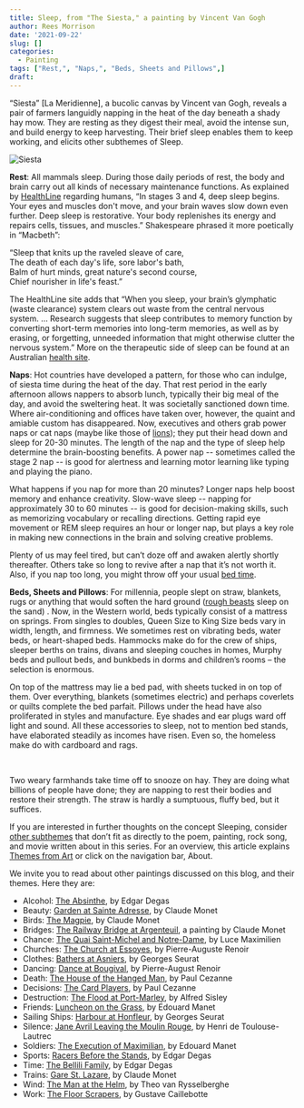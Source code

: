 ```yaml
---
title: Sleep, from "The Siesta," a painting by Vincent Van Gogh
author: Rees Morrison
date: '2021-09-22'
slug: []
categories:
  - Painting
tags: ["Rest,", "Naps,", "Beds, Sheets and Pillows",]
draft: 
---
```


“Siesta” [La Meridienne], a bucolic canvas by Vincent van Gogh, reveals a pair of farmers languidly napping in the heat of the day beneath a shady hay mow.  They are resting as they digest their meal, avoid the intense sun, and build energy to keep harvesting.   Their brief sleep enables them to keep working, and elicits other subthemes of Sleep.

<!--more-->

![Siesta](/media/SleepSiesta.jpg)

**Rest**:   All mammals sleep.  During those daily periods of rest, the body and brain carry out all kinds of necessary maintenance functions.  As explained by [HealthLine](https://www.healthline.com/health/why-do-we-sleep#brain-function) regarding humans, “In stages 3 and 4, deep sleep begins. Your eyes and muscles don't move, and your brain waves slow down even further.  Deep sleep is restorative. Your body replenishes its energy and repairs cells, tissues, and muscles.”  Shakespeare phrased it more poetically in “Macbeth”:

“Sleep that knits up the raveled sleave of care,  
The death of each day's life, sore labor's bath,  
Balm of hurt minds, great nature's second course,  
Chief nourisher in life's feast.”   

The HealthLine site adds that “When you sleep, your brain’s glymphatic (waste clearance) system clears out waste from the central nervous system. … Research suggests that sleep contributes to memory function by converting short-term memories into long-term memories, as well as by erasing, or forgetting, unneeded information that might otherwise clutter the nervous system.”  More on the therapeutic side of sleep can be found at an Australian [health site](https://www.health.qld.gov.au/news-events/news/7-amazing-things-that-happen-to-your-body-while-you-sleep).

**Naps**:  Hot countries have developed a pattern, for those who can indulge, of siesta time during the heat of the day.  That rest period in the early afternoon allows nappers to absorb lunch, typically their big meal of the day, and avoid the sweltering heat.  It was societally sanctioned down time.  Where air-conditioning and offices have taken over, however, the quaint and amiable custom has disappeared.  Now, executives and others grab power naps or cat naps (maybe like those of [lions](https://themesfromart.com/post/2021-09-22-sleep-from-the-lion-sleeps-tonight-a-song-by-the-tokens/sleeplion/)); they put their head down and sleep for 20-30 minutes.  The length of the nap and the type of sleep help determine the brain-boosting benefits.  A power nap -- sometimes called the stage 2 nap -- is good for alertness and learning motor learning like typing and playing the piano.

What happens if you nap for more than 20 minutes?  Longer naps help boost memory and enhance creativity. Slow-wave sleep -- napping for approximately 30 to 60 minutes -- is good for decision-making skills, such as memorizing vocabulary or recalling directions. Getting rapid eye movement or REM sleep requires an hour or longer nap, but plays a key role in making new connections in the brain and solving creative problems.

Plenty of us may feel tired, but can’t doze off and awaken alertly shortly thereafter.  Others take so long to revive after a nap that it’s not worth it.  Also, if you nap too long, you might throw off your usual [bed time](https://themesfromart.com/post/2021-09-22-sleep-from-sleepless-in-seattle-a-movie-starring-tom-hanks-and-meg-ryan/sleepsleepless/).

**Beds, Sheets and Pillows**:  For millennia, people slept on straw, blankets, rugs or anything that would soften the hard ground ([rough beasts](https://themesfromart.com/post/2021-09-22-sleep-from-the-second-coming-a-poem-by-william-butler-yeats/sleepsecond/) sleep on the sand) .  Now, in the Western world, beds typically consist of a mattress on springs.  From singles to doubles, Queen Size to King Size beds vary in width, length, and firmness.  We sometimes rest on vibrating beds, water beds, or heart-shaped beds.  Hammocks make do for the crew of ships, sleeper berths on trains, divans and sleeping couches in homes, Murphy beds and pullout beds, and bunkbeds in dorms and children’s rooms – the selection is enormous. 

On top of the mattress may lie a bed pad, with sheets tucked in on top of them.  Over everything, blankets (sometimes electric) and perhaps coverlets or quilts complete the bed parfait.  Pillows under the head have also proliferated in styles and manufacture.  Eye shades and ear plugs ward off light and sound.   All these accessories to sleep, not to mention bed stands, have elaborated steadily as incomes have risen.  Even so, the homeless make do with cardboard and rags.

&nbsp;

Two weary farmhands take time off to snooze on hay.  They are doing what billions of people have done; they are napping to rest their bodies and restore their strength.  The straw is hardly a sumptuous, fluffy bed, but it suffices.

If you are interested in further thoughts on the concept Sleeping, consider [other subthemes](https://themesfromart.com/post/2021-09-22-sleep-additional-subthemes/sleepaddl/) that don’t fit as directly to the poem, painting, rock song, and movie written about in this series.  For an overview, this article explains [Themes from Art](http://bit.ly/3sRXopI) or click on the navigation bar, About.

We invite you to read about other paintings discussed on this blog, and their themes.  Here they are: 

* Alcohol: [The Absinthe](https://themesfromart.com/post/2021-02-03-alcohol-absinthe-degas/alcoholabsinthedegas/), by Edgar Degas
* Beauty: [Garden at Sainte Adresse](https://themesfromart.com/post/2021-04-21-beauty-garden-at-sainte-adresse-from-a-painting-by-claude-monet/beautystadress/), by Claude Monet
* Birds: [The Magpie](https://themesfromart.com/post/2021-06-07-birds-the-magpie-a-painting-by-claude-monet/birdsmagpie/), by Claude Monet
* Bridges: [The Railway Bridge at Argenteuil](https://themesfromart.com/post/2021-07-26-bridges-from-the-railway-bridge-at-argenteuill-a-painting-by-claude-monet/bridgesmonet/), a painting by Claude Monet
* Chance: [The Quai Saint-Michel and Notre-Dame](http://localhost:4321/post/2021-03-14-chancechurch/chancechurch/), by Luce Maximilien
* Churches: [The Church at Essoyes](https://themesfromart.com/post/2021-05-21-churches-from-the-church-at-essoyes-a-painting-by-pierre-auguste-renoir/churchesrenoir/), by Pierre-Auguste Renoir 
* Clothes: [Bathers at Asniers](https://themesfromart.com/post/2021-08-30-clothes-from-bathers-at-asnieres-a-painting-by-georges-seurat/clothesbathers/), by Georges Seurat
* Dancing: [Dance at Bougival](https://themesfromart.com/post/2021-09-09-dancing-from-dance-at-bougival-a-painting-by-pierre-august-renoir/dancingbougival/), by Pierre-August Renoir
* Death: [The House of the Hanged Man](https://themesfromart.com/post/2021-05-03-death-from-house-of-the-hanged-man-a-painting-by-paul-cezanne/deathhanged/), by Paul Cezanne
* Decisions: [The Card Players](https://themesfromart.com/post/2021-02-08-decisions-the-card-players-a-painting-by-paul-cezanne/decisionscardplayerscezanne/), by Paul Cezanne
* Destruction: [The Flood at Port-Marley](https://themesfromart.com/post/2021-02-18-destruction-from-flood-at-port-marly-a-painting-by-alfred-sisley/destructionflood/), by Alfred Sisley
* Friends: [Luncheon on the Grass](https://themesfromart.com/post/2021-06-20-friends-luncheon-on-the-grass-a-painting-by-edouard-manet/friendsluncheon/), by Edouard Manet
* Sailing Ships: [Harbour at Honfleur](https://themesfromart.com/post/2021-06-26-sailing-ships-harbour-at-honfleur-a-painting-by-georges-seurat/sailinghonfleur/), by Georges Seurat
* Silence: [Jane Avril Leaving the Moulin Rouge](https://themesfromart.com/post/silenceavril/), by Henri de Toulouse-Lautrec
* Soldiers: [The Execution of Maximilian](https://themesfromart.com/post/2021-08-02-soldiers-the-execution-of-maximilian-a-painting-by-edouard-manet/soldiersmanet/), by Edouard Manet 
* Sports: [Racers Before the Stands](https://themesfromart.com/post/2021-07-12-sports-from-racers-before-the-stands-a-painting-by-edgar-degas/sportsdegas/), by Edgar Degas
* Time:	[The Bellili Family](https://themesfromart.com/post/2021-03-08-time-from-the-bellili-family-by-edgar-degas/timebellili/), by Edgar Degas
* Trains: [Gare St. Lazare](https://themesfromart.com/post/2021-05-10-trainslazare/trainslazare/), by Claude Monet
* Wind: [The Man at the Helm](https://themesfromart.com/post/2021-08-12-wind-from-the-man-at-the-helm-a-painting-by-theo-van-rysselberghe/windhelm/), by Theo van Rysselberghe
* Work:	 [The Floor Scrapers](https://themesfromart.com/post/2021-02-26-workscrapers/workscrapers/), by Gustave Caillebotte

